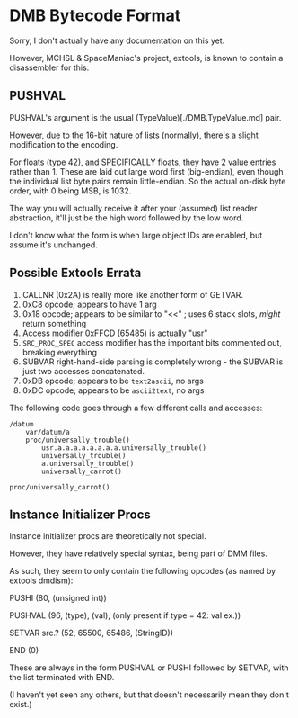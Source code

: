 # DMB Bytecode Format

Sorry, I don't actually have any documentation on this yet.

However, MCHSL & SpaceManiac's project, extools, is known to contain a disassembler for this.

## PUSHVAL

PUSHVAL's argument is the usual (TypeValue)[./DMB.TypeValue.md] pair.

However, due to the 16-bit nature of lists (normally), there's a slight modification to the encoding.

For floats (type 42), and SPECIFICALLY floats, they have 2 value entries rather than 1.
These are laid out large word first (big-endian), even though the individual list byte pairs remain little-endian.
So the actual on-disk byte order, with 0 being MSB, is 1032.

The way you will actually receive it after your (assumed) list reader abstraction, it'll just be the high word followed by the low word.

I don't know what the form is when large object IDs are enabled, but assume it's unchanged.

## Possible Extools Errata

1. CALLNR (0x2A) is really more like another form of GETVAR.
2. 0xC8 opcode; appears to have 1 arg
3. 0x18 opcode; appears to be similar to "<<" ; uses 6 stack slots, *might* return something
4. Access modifier 0xFFCD (65485) is actually "usr"
5. `SRC_PROC_SPEC` access modifier has the important bits commented out, breaking everything
6. SUBVAR right-hand-side parsing is completely wrong - the SUBVAR is just two accesses concatenated.
7. 0xDB opcode; appears to be `text2ascii`, no args
8. 0xDC opcode; appears to be `ascii2text`, no args

The following code goes through a few different calls and accesses:

```
/datum
	var/datum/a
	proc/universally_trouble()
		usr.a.a.a.a.a.a.a.a.universally_trouble()
		universally_trouble()
		a.universally_trouble()
		universally_carrot()

proc/universally_carrot()

```

## Instance Initializer Procs

Instance initializer procs are theoretically not special.

However, they have relatively special syntax, being part of DMM files.

As such, they seem to only contain the following opcodes (as named by extools dmdism):

PUSHI (80, (unsigned int))

PUSHVAL (96, (type), (val), (only present if type = 42: val ex.))

SETVAR src.? (52, 65500, 65486, (StringID))

END (0)

These are always in the form PUSHVAL or PUSHI followed by SETVAR, with the list terminated with END.

(I haven't yet seen any others, but that doesn't necessarily mean they don't exist.)

